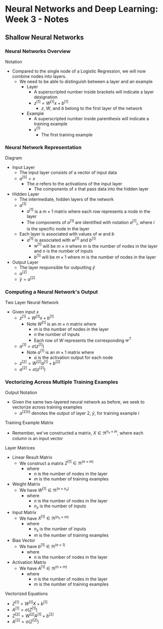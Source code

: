 # Neural Networks and Deep Learning: Week 3 - Notes

## Shallow Neural Networks 

### Neural Networks Overview

Notation

- Compared to the single node of a Logistic Regression, we will now combine nodes into layers.
  - We need to be able to distinguish between a layer and an example
    - Layer 
      - A superscripted number inside brackets will indicate a layer designation
      - $z^{[1]} = W^{[1]}x + b^{[1]}$
        - $z$, $W$, and $b$ belong to the first layer of the network 
    - Example 
      - A superscripted number inside parenthesis will indicate a training example 
      - $x^{(1)}$
        - The first training example 

### Neural Network Representation

Diagram 

- Input Layer
  - The input layer consists of a vector of input data 
  - $a^{[0]} = x$
    - The $a$ refers to the activations of the input layer 
      - The components of $x$ that pass data into the hidden layer 
- Hidden Layer 
  - The intermediate, hidden layers of the network 
  - $a^{[1]}$
    - $a^{[1]}$ is a $m×1$ matrix where each row represents a node in the layer
    - The components of $a^{[1]}$ are identified with notation $a{^{[1]}}{_i}$, where $i$ is the specific node in the layer
  - Each layer is associated with values of $w$ and $b$
    - $a^{[1]}$ is associated with $w^{[1]}$ and $b^{[1]}$
      - $w^{[1]}$ will be $m×n$ where $m$ is the number of nodes in the layer and $n$ is the number of inputs
      - $b^{[1]}$ will be $m×1$ where $m$ is the number of nodes in the layer
- Output Layer 
  - The layer responsible for outputting $\hat{y}$
  - $a^{[2]}$
  - $\hat{y} = a^{[2]}$

### Computing a Neural Network's Output 

Two Layer Neural Network 

- Given input $x$
  - $z^{[1]} = W^{[1]}x + b^{[1]}$
    - Note $W^{[1]}$ is an $m×n$ matrix where
      - $m$ is the number of nodes in the layer 
      - $n$ the number of inputs
      - Each row of $W$ represents the corresponding $w^T$
  - $a^{[1]} = σ(z^{[1]})$
    - Note $a^{[1]}$ is an $m×1$ matrix where
      - $a$ is the activation output for each node
  - $z^{[2]} = W^{[2]}a^{[1]} + b^{[2]}$
  - $a^{[2]} = σ(z^{[2]})$

### Vectorizing Across Multiple Training Examples

Output Notation 

- Given the same two-layered neural network as before, we seek to vectorize across training examples 
  - $a^{[2](i)}$ denotes the output of layer 2, $\hat{y}$, for training example $i$

Training Example Matrix 

- Remember, we've constructed a matrix, $X∈ℜ^{n_x×m}$, where each column is an input vector 

Layer Matrices 

- Linear Result Matrix 
  - We construct a matrix $Z^{[1]}∈ℜ^{(n×m)}$ 
    - where 
      - $n$ is the number of nodes in the layer
      - $m$ is the number of training examples
- Weight Matrix 
  - We have $W^{[1]}∈ℜ^{(n×n_x)}$ 
    - where 
      - $n$ is the number of nodes in the layer
      - $n_x$ is the number of inputs
- Input Matrix
  - We have $X^{[1]}∈ℜ^{(n_x×m)}$ 
    - where 
      - $n_x$ is the number of inputs
      - $m$ is the number of training examples
- Bias Vector
  - We have $b^{[1]}∈ℜ^{(n×1)}$ 
    - where
      - $n$ is the number of nodes in the layer
- Activation Matrix
  - We have $A^{[1]}∈ℜ^{(n×m)}$ 
    - where 
      - $n$ is the number of nodes in the layer 
      - $m$ is the number of training examples

Vectorized Equations

- $Z^{[1]} = W^{[1]}X + b^{[1]}$
- $A^{[1]} = σ(Z^{[1]})$
- $Z^{[2]} = W^{[2]}A^{[1]} + b^{[2]}$
- $A^{[2]} = σ(Z^{[2]})$

